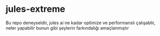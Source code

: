 # jules-extreme
Bu repo deneyseldir, jules ai ne kadar optimize ve performanslı çalışablir, neler yapabilir bunun gibi şeylerin farkındalığı amaçlanmıştır
